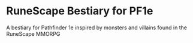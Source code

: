 # RuneScape Bestiary for PF1e
A bestiary for Pathfinder 1e inspired by monsters and villains found in the RuneScape MMORPG
